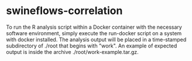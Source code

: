 swineflows-correlation
======================

To run the R analysis script within a Docker container with the
necessary software environment, simply execute the run-docker script
on a system with docker installed. The analysis output will be placed
in a time-stamped subdirectory of ./root that begins with "work". An
example of expected output is inside the archive
./root/work-example.tar.gz.

